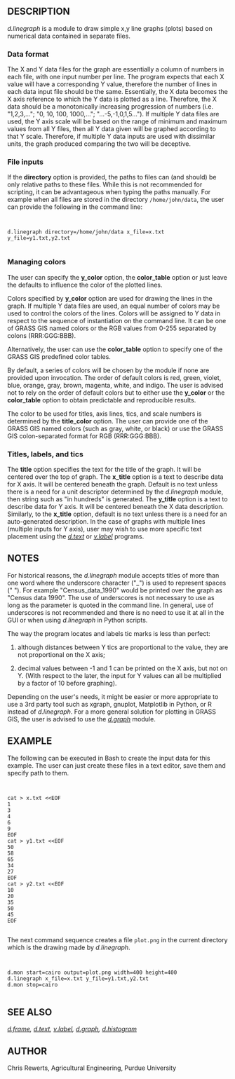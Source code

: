 
## DESCRIPTION

*d.linegraph* is a module to draw simple x,y line graphs
(plots) based on numerical data contained in separate files.

### Data format

The X and Y data files for the graph are essentially a column of numbers in
each file, with one input number per line. The program expects that each X
value will have a corresponding Y value, therefore the number of lines in
each data input file should be the same. Essentially, the X data becomes
the X axis reference to which the Y data is plotted as a line. Therefore,
the X data should be a monotonically increasing progression of numbers (i.e.
"1,2,3,..."; "0, 10, 100, 1000,..."; "...-5,-1,0,1,5..."). If multiple Y
data files are used, the Y axis scale will be based on the range of minimum
and maximum values from all Y files, then all Y data given will be graphed
according to that Y scale. Therefore, if multiple Y data inputs are used
with dissimilar units, the graph produced comparing the two will be
deceptive.

### File inputs

If the **directory** option is provided, the paths to files can (and
should) be only relative paths to these files. While this is not recommended
for scripting, it can be advantageous when typing the paths
manually. For example when all files are stored in the directory
`/home/john/data`, the user can provide the following in the command
line:

```


d.linegraph directory=/home/john/data x_file=x.txt y_file=y1.txt,y2.txt


```

### Managing colors

The user can specify the **y\_color** option, the **color\_table**
option or just leave the defaults to influence the color of the
plotted lines.

Colors specified by **y\_color** option are used for drawing the lines
in the graph. If multiple Y data files are used, an equal number of
colors may be used to control the colors of the lines. Colors will be
assigned to Y data in respect to the sequence of instantiation on the
command line. It can be one of GRASS GIS named colors or the RGB
values from 0-255 separated by colons (RRR:GGG:BBB).

Alternatively, the user can use the **color\_table** option to specify one
of the GRASS GIS predefined color tables.

By default, a series of colors will be chosen by the module if none are
provided upon invocation. The order of default colors is red, green,
violet, blue, orange, gray, brown, magenta, white, and indigo. The user is
advised not to rely on the order of default colors but to either use the
**y\_color** or the **color\_table** option to obtain predictable and
reproducible results.

The color to be used for titles, axis lines, tics, and scale numbers
is determined by the **title\_color** option. The user can provide
one of the GRASS GIS named colors (such as gray, white, or black)
or use the GRASS GIS colon-separated format for RGB (RRR:GGG:BBB).

### Titles, labels, and tics

The **title** option specifies the text for the title of the graph.
It will be centered over the top of graph.
The **x\_title** option is a text to describe data for X axis. It will be
centered beneath the graph. Default is no text unless there is a need
for a unit descriptor determined by the *d.linegraph* module,
then string such as "in hundreds" is generated.
The **y\_title** option is a text to describe data for Y axis. It
will be centered beneath the X data description. Similarly, to the
**x\_title** option, default is no text unless there is a need for an
auto-generated description. In the case of graphs with multiple lines
(multiple inputs for Y axis), user may wish to use more specific text
placement using the *[d.text](d.text.html)* or
*[v.label](v.label.html)* programs.

## NOTES

For historical reasons, the *d.linegraph* module accepts
titles of more than one word where the underscore character ("\_")
is used to represent spaces (" "). For example "Census\_data\_1990" would be
printed over the graph as "Census data 1990". The use of underscores is not
necessary to use as long as the parameter is quoted in the command line.
In general, use of underscores is not recommended and there is no need to use
it at all in the GUI or when using *d.linegraph* in Python scripts.

The way the program locates and labels tic marks is less than perfect:

1) although distances between Y tics are proportional to the value, they are
not proportional on the X axis;

2) decimal values between -1 and 1 can be printed on the X axis, but not
on Y. (With respect to the later, the input for Y values can all be
multiplied by a factor of 10 before graphing).

Depending on the user's needs, it might be easier or more appropriate
to use a 3rd party tool such as xgraph, gnuplot, Matplotlib in Python,
or R instead of *d.linegraph*.
For a more general solution for plotting in GRASS GIS, the user is
advised to use the *[d.graph](d.graph.html)* module.

## EXAMPLE

The following can be executed in Bash to create the input data for this
example. The user can just create these files in a text editor, save
them and specify path to them.

```


cat > x.txt <<EOF
1
3
4
6
9
EOF
cat > y1.txt <<EOF
50
58
65
34
27
EOF
cat > y2.txt <<EOF
10
20
35
50
45
EOF


```

The next command sequence creates a file `plot.png` in the current
directory which is the drawing made by *d.linegraph*.

```


d.mon start=cairo output=plot.png width=400 height=400
d.linegraph x_file=x.txt y_file=y1.txt,y2.txt
d.mon stop=cairo


```

## SEE ALSO

*[d.frame](d.frame.html),
[d.text](d.text.html),
[v.label](v.label.html),
[d.graph](d.graph.html),
[d.histogram](d.histogram.html)*

## AUTHOR

Chris Rewerts, Agricultural Engineering, Purdue University
